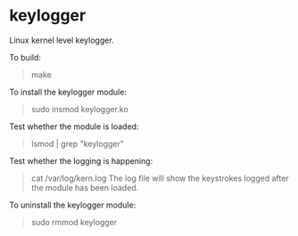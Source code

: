 keylogger
=========

Linux kernel level keylogger.

To build:
>make

To install the keylogger module:
>sudo insmod keylogger.ko

Test whether the module is loaded:
>lsmod | grep "keylogger"

Test whether the logging is happening:
>cat /var/log/kern.log
The log file will show the keystrokes logged after the module has been loaded.

To uninstall the keylogger module:
>sudo rmmod keylogger

